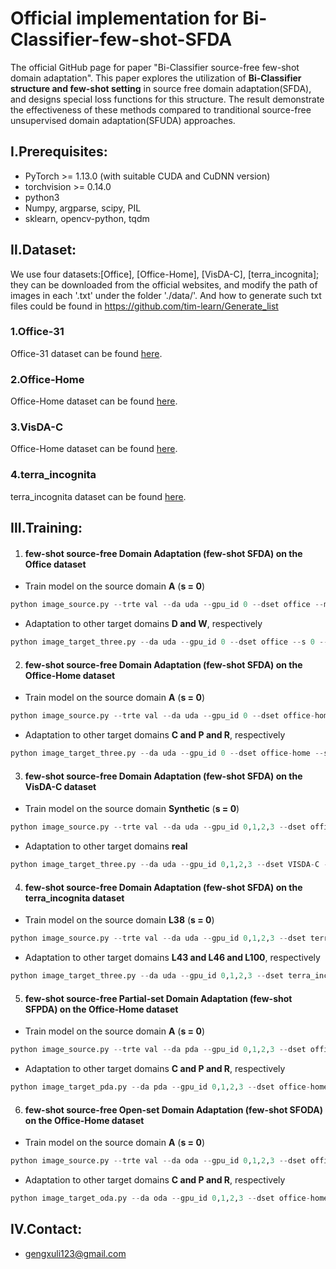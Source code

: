 # Official implementation for Bi-Classifier-few-shot-SFDA
The official GitHub page for paper "Bi-Classifier source-free few-shot domain adaptation". This paper explores the utilization of **Bi-Classifier structure and few-shot setting** in source free domain adaptation(SFDA), and designs special loss functions for this structure. The result demonstrate the effectiveness of these methods compared to tranditional source-free unsupervised domain adaptation(SFUDA) approaches.

## Ⅰ.Prerequisites:
- PyTorch >= 1.13.0 (with suitable CUDA and CuDNN version)
- torchvision >= 0.14.0
- python3
- Numpy, argparse, scipy, PIL
- sklearn, opencv-python, tqdm

## Ⅱ.Dataset:

We use four datasets:[Office], [Office-Home], [VisDA-C], [terra_incognita]; they can be downloaded from the official websites, and modify the path of images in each '.txt' under the folder './data/'. And how to generate such txt files could be found in https://github.com/tim-learn/Generate_list

### 1.Office-31

Office-31 dataset can be found [here](https://people.eecs.berkeley.edu/~jhoffman/domainadapt/).

### 2.Office-Home

Office-Home dataset can be found [here](http://hemanthdv.org/OfficeHome-Dataset/).

### 3.VisDA-C

Office-Home dataset can be found [here](https://github.com/VisionLearningGroup/taskcv-2017-public/tree/master/classification).

### 4.terra_incognita

terra_incognita dataset can be found [here](https://beerys.github.io/CaltechCameraTraps/).

## Ⅲ.Training:

1. #### few-shot source-free Domain Adaptation (few-shot SFDA) on the Office dataset
- Train model on the source domain **A** (**s = 0**)
```python
python image_source.py --trte val --da uda --gpu_id 0 --dset office --max_epoch 100 --s 0 --seed 2019
```

- Adaptation to other target domains **D and W**, respectively
```python
python image_target_three.py --da uda --gpu_id 0 --dset office --s 0 --few_shot 3 --seed 0 --SAM --lr 0.00003 --src_seed 2019
```

2. #### few-shot source-free Domain Adaptation (few-shot SFDA) on the Office-Home dataset
- Train model on the source domain **A** (**s = 0**)
```python
python image_source.py --trte val --da uda --gpu_id 0 --dset office-home --max_epoch 50 --s 0 --seed 2021
```

- Adaptation to other target domains **C and P and R**, respectively
```python
python image_target_three.py --da uda --gpu_id 0 --dset office-home --s 0 --few_shot 1 --seed 0 --SAM --lr 0.00001 --src_seed 2019
```

3. #### few-shot source-free Domain Adaptation (few-shot SFDA) on the VisDA-C dataset
-  Train model on the source domain **Synthetic** (**s = 0**) 
```python
python image_source.py --trte val --da uda --gpu_id 0,1,2,3 --dset office-home --max_epoch 50 --s 0 --seed 2019
```

- Adaptation to other target domains **real**
```python
python image_target_three.py --da uda --gpu_id 0,1,2,3 --dset VISDA-C --s 0 --few_shot 10 --seed 0 --SAM --lr 0.00003 --src_seed 2019 --net resnet101
```

4. #### few-shot source-free Domain Adaptation (few-shot SFDA) on the terra_incognita dataset
- Train model on the source domain **L38** (**s = 0**)
```python
python image_source.py --trte val --da uda --gpu_id 0,1,2,3 --dset terra_incognita --max_epoch 50 --s 0 --seed 2019
```

- Adaptation to other target domains **L43 and L46 and L100**, respectively
```python
python image_target_three.py --da uda --gpu_id 0,1,2,3 --dset terra_incognita --s 0 --few_shot 1 --seed 0 --SAM --lr 0.00003 --src_seed 2019
```

5. #### few-shot source-free Partial-set Domain Adaptation (few-shot SFPDA) on the Office-Home dataset
- Train model on the source domain **A** (**s = 0**)
```python
python image_source.py --trte val --da pda --gpu_id 0,1,2,3 --dset office-home --max_epoch 50 --s 0 --seed 2019
```

- Adaptation to other target domains **C and P and R**, respectively
```python
python image_target_pda.py --da pda --gpu_id 0,1,2,3 --dset office-home --s 0 --few_shot 3 --seed 0 --SAM --lr 0.00003 --src_seed 2019
```

6. #### few-shot source-free Open-set Domain Adaptation (few-shot SFODA) on the Office-Home dataset
- Train model on the source domain **A** (**s = 0**)
```python
python image_source.py --trte val --da oda --gpu_id 0,1,2,3 --dset office-home --max_epoch 50 --s 0 --seed 2019
```
	
- Adaptation to other target domains **C and P and R**, respectively
```python
python image_target_oda.py --da oda --gpu_id 0,1,2,3 --dset office-home --s 0 --few_shot 3 --seed 0 --SAM --lr 0.00003 --src_seed 2019
```

## Ⅳ.Contact:

- [gengxuli123@gmail.com](mailto:gengxuli123@gmail.com)
